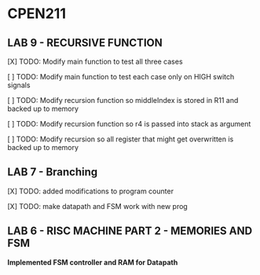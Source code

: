 # CPEN211

## LAB 9 - RECURSIVE FUNCTION

[X] TODO: Modify main function to test all three cases

[ ] TODO: Modify main function to test each case only on HIGH switch signals

[ ] TODO: Modify recursion function so middleIndex is stored in R11 and backed up to memory

[ ] TODO: Modify recursion function so r4 is passed into stack as argument

[ ] TODO: Modify recursion so all register that might get overwritten is backed up to memory

## LAB 7 - Branching

[X] TODO: added modifications to program counter

[X] TODO: make datapath and FSM work with new prog


## LAB 6 - RISC MACHINE PART 2 - MEMORIES AND FSM

**Implemented FSM controller and RAM for Datapath**
